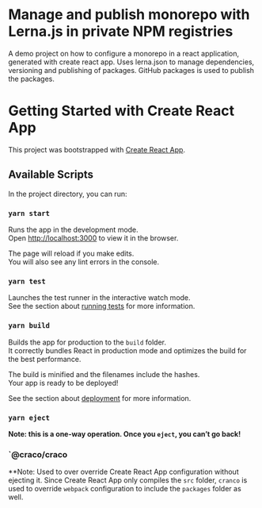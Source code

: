 # Manage and publish monorepo with Lerna.js in private NPM registries

A demo project on how to configure a monorepo in a react application, generated with create react app. Uses lerna.json to manage dependencies, versioning and publishing of packages. GitHub packages is used to publish the packages.


# Getting Started with Create React App

This project was bootstrapped with [Create React App](https://github.com/facebook/create-react-app).

## Available Scripts

In the project directory, you can run:

### `yarn start`

Runs the app in the development mode.\
Open [http://localhost:3000](http://localhost:3000) to view it in the browser.

The page will reload if you make edits.\
You will also see any lint errors in the console.

### `yarn test`

Launches the test runner in the interactive watch mode.\
See the section about [running tests](https://facebook.github.io/create-react-app/docs/running-tests) for more information.

### `yarn build`

Builds the app for production to the `build` folder.\
It correctly bundles React in production mode and optimizes the build for the best performance.

The build is minified and the filenames include the hashes.\
Your app is ready to be deployed!

See the section about [deployment](https://facebook.github.io/create-react-app/docs/deployment) for more information.

### `yarn eject`

**Note: this is a one-way operation. Once you `eject`, you can’t go back!**

### `@craco/craco

**Note: Used to over override Create React App configuration without ejecting it. Since Create React App only compiles the `src` folder, `cranco` is used to override `webpack` configuration to include the `packages` folder as well.


